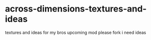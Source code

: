 across-dimensions-textures-and-ideas
====================================

textures and ideas for my bros upcoming mod
please fork i need ideas

